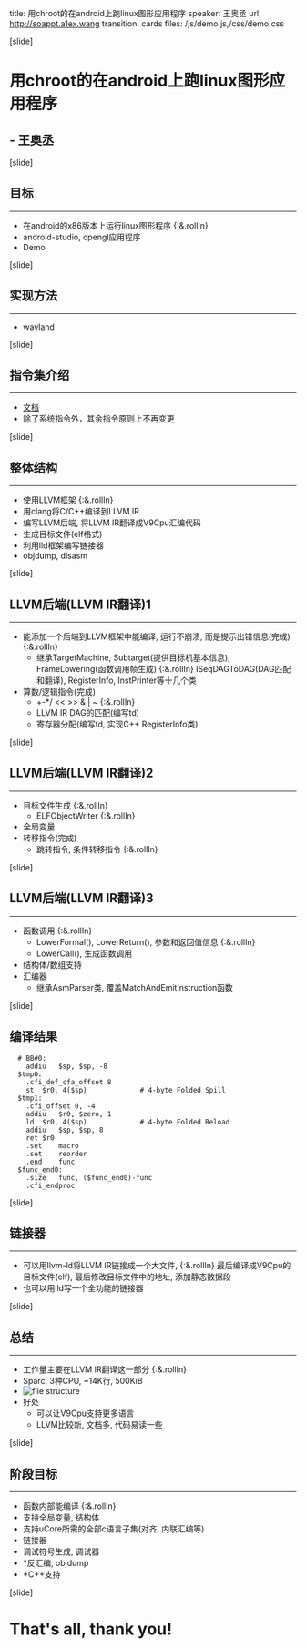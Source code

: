title: 用chroot的在android上跑linux图形应用程序
speaker: 王奥丞
url: http://soappt.a1ex.wang
transition: cards
files: /js/demo.js,/css/demo.css

[slide]
# 用chroot的在android上跑linux图形应用程序
## - 王奥丞

[slide]
## 目标
------
- 在android的x86版本上运行linux图形程序 {:&.rollIn}
- android-studio, opengl应用程序
- Demo

[slide]
## 实现方法
------
- wayland


[slide]
## 指令集介绍
------
- [文档](https://github.com/paulzfm/v9-cpu/blob/master/doc/is.md)
- 除了系统指令外，其余指令原则上不再变更

[slide]
## 整体结构
------
- 使用LLVM框架 {:&.rollIn}
- 用clang将C/C++编译到LLVM IR
- 编写LLVM后端, 将LLVM IR翻译成V9Cpu汇编代码
- 生成目标文件(elf格式)
- 利用lld框架编写链接器
- objdump, disasm

[slide]
## LLVM后端(LLVM IR翻译)1
------
- 能添加一个后端到LLVM框架中能编译, 运行不崩溃, 而是提示出错信息(完成) {:&.rollIn}
  - 继承TargetMachine, Subtarget(提供目标机基本信息), FrameLowering(函数调用帧生成) {:&.rollIn}
    ISeqDAGToDAG(DAG匹配和翻译), RegisterInfo, InstPrinter等十几个类
- 算数/逻辑指令(完成)
  - +-*/ << >> \& \| ~ {:&.rollIn}
  - LLVM IR DAG的匹配(编写td)
  - 寄存器分配(编写td, 实现C++ RegisterInfo类)

[slide]
## LLVM后端(LLVM IR翻译)2
------
- 目标文件生成 {:&.rollIn}
  - ELFObjectWriter {:&.rollIn}
- 全局变量
- 转移指令(完成)
  - 跳转指令, 条件转移指令 {:&.rollIn}

[slide]
## LLVM后端(LLVM IR翻译)3
------
- 函数调用 {:&.rollIn}
  - LowerFormal(), LowerReturn(), 参数和返回值信息 {:&.rollIn}
  - LowerCall(), 生成函数调用
- 结构体/数组支持
- 汇编器
  - 继承AsmParser类, 覆盖MatchAndEmitInstruction函数

[slide]
## 编译结果
```
  # BB#0:
  	addiu	$sp, $sp, -8
  $tmp0:
  	.cfi_def_cfa_offset 8
  	st	$r0, 4($sp)             # 4-byte Folded Spill
  $tmp1:
  	.cfi_offset 0, -4
  	addiu	$r0, $zero, 1
  	ld	$r0, 4($sp)             # 4-byte Folded Reload
  	addiu	$sp, $sp, 8
  	ret	$r0
  	.set	macro
  	.set	reorder
  	.end	func
  $func_end0:
  	.size	func, ($func_end0)-func
  	.cfi_endproc
```

[slide]
## 链接器
------
- 可以用llvm-ld将LLVM IR链接成一个大文件, {:&.rollIn}
  最后编译成V9Cpu的目标文件(elf),
  最后修改目标文件中的地址,
  添加静态数据段
- 也可以用lld写一个全功能的链接器

[slide]
## 总结
------
- 工作量主要在LLVM IR翻译这一部分 {:&.rollIn}
- Sparc, 3种CPU, ~14K行, 500KiB
- ![file structure](/assets/cpp.png)
- 好处
  - 可以让V9Cpu支持更多语言
  - LLVM比较新, 文档多, 代码易读一些

[slide]
## 阶段目标
------
- 函数内部能编译 {:&.rollIn}
- 支持全局变量, 结构体
- 支持uCore所需的全部c语言子集(对齐, 内联汇编等)
- 链接器
- 调试符号生成, 调试器
- \*反汇编, objdump
- \*C++支持

[slide]

# That's all, thank you!
